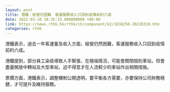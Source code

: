 ```yaml
---
layout: post
title: 港鐵：經營仍困難　客運服務收入只回到疫情前約六成
date: 2022-03-10 18:35:33.000000000 +08:00
link: https://news.rthk.hk/rthk/ch/component/k2/1638258-20220310.htm
categories: rthk
---
```


港鐵表示，過去一年客運量及收入方面，經營仍然困難，客運服務收入只回到疫情前約六成。

港鐵提到，部分員工染疫導致人手緊張，在極端情況，可能會關閉個別車站，但會盡量開放中轉站及大型車站，迫不得意才在人流較少的車站作出相關措施。

票價方面，港鐵表示，調整機制公開透明，要平衡各方需要，亦要保持公司財務穩健，才可提升及維持服務。
